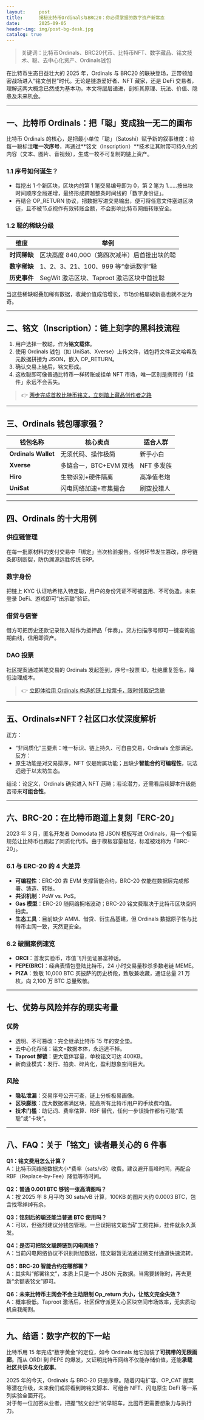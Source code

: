 ```yaml
---
layout:     post
title:      揭秘比特币Ordinals与BRC20：你必须掌握的数字资产新常态
date:       2025-09-05
header-img: img/post-bg-desk.jpg
catalog: true
---
```


> 关键词：比特币Ordinals、BRC20代币、比特币NFT、数字藏品、铭文技术、聪、去中心化资产、Ordinals钱包

在比特币生态日益壮大的 2025 年，Ordinals 与 BRC20 的联袂登场，正带领加密战场进入“铭文创世”时代。无论是链游爱好者、NFT 藏家，还是 DeFi 交易者，理解这两大概念已然成为基本功。本文将层层递进，剖析其原理、玩法、价值、隐患及未来机会。

---

## 一、比特币 Ordinals：把「聪」变成独一无二的画布

比特币 Ordinals 的核心，是把最小单位「聪」（Satoshi）赋予新的叙事维度：给每一聪标注**唯一次序号**，再通过**铭文（Inscription）**技术让其附带可持久化的内容（文本、图片、音视频），生成一枚不可复制的链上资产。

### 1.1 序号如何诞生？
- 每挖出 1 个新区块，区块内的第 1 笔交易编号即为 0，第 2 笔为 1……按出块时间顺序全局递增，最终形成跨越整条时间线的「数字身份证」。
- 再结合 OP\_RETURN 协议，把数据写进交易输出，便可将任意文件塞进区块链，且不被节点视作有效转账金额，不会影响比特币网络转账安全。

### 1.2 聪的稀缺分级
| 维度 | 举例 |
|---|---|
| **时间稀缺** | 区块高度 840,000（第四次减半）后首批出块的聪 |
| **数字稀缺** | 1、2、3、21、100、999 等“幸运数字”聪 |
| **历史事件** | SegWit 激活区块、Taproot 激活区块中首批聪 |

当这些稀缺聪叠加稀有数据，收藏价值成倍增长，市场价格屡破新高也就不足为奇。

---

## 二、铭文（Inscription）：链上刻字的黑科技流程

1. 用户选择一枚聪，作为**铭文载体**。  
2. 使用 Ordinals 钱包（如 UniSat、Xverse）上传文件，钱包将文件正文哈希及元数据拼接为 JSON，嵌入 OP\_RETURN。  
3. 确认交易上链后，铭文形成。  
4. 这枚聪即可像普通比特币一样转账或挂单 NFT 市场，唯一区别是携带的「挂件」永远不会丢失。

> 👉 [两步完成首枚比特币铭文，立刻踏上藏品创作者之路](https://okxdog.com/)

---

## 三、Ordinals 钱包哪家强？

| 钱包名称 | 核心卖点 | 适合人群 |
|---|---|---|
| **Ordinals Wallet** | 无须代码、操作极简 | 新手小白 |
| **Xverse** | 多链合一，BTC+EVM 双栈 | NFT 多发族 |
| **Hiro** | 生物识别+硬件隔离 | 高净值老炮 |
| **UniSat** | 闪电网络加速+市集撮合 | 刷空投猎人 |

---

## 四、Ordinals 的十大用例

### 供应链管理
在每一批原材料的支付交易中「绑定」当次检验报告。任何环节发生篡改，序号链条即刻断裂，防伪溯源远胜传统 ERP。

### 数字身份
把链上 KYC 认证哈希铭入特定聪，用户的身份凭证不可被盗用、不可伪造。未来登录 DeFi、游戏即可“出示聪”验证。

### 借贷与信誉
借方可把历史还款记录铭入聪作为抵押品「伴奏」。贷方扫描序号即可一键查询逾期曲线，信用即资产。

### DAO 投票
社区提案通过某笔交易的 Ordinals 发起签到，序号=投票 ID，杜绝重复签名，降低治理成本。

> 👉 [立即体验用 Ordinals 构造的链上投票卡，限时领取纪念聪](https://okxdog.com/)

---

## 五、Ordinals≠NFT？社区口水仗深度解析

正方：  
- “非同质化”三要素：唯一标识、链上持久、可自由交易，Ordinals 全部满足。  
反方：  
- 原生功能是对交易排序，NFT 仅是附属功能；且缺少**智能合约可编程性**，玩法远逊于以太坊生态。

结论：论定义，Ordinals 确实进入 NFT 范畴；若论潜力，还需看后续脚本升级能否带来**可组合性**。

---

## 六、BRC-20：在比特币跑道上复刻「ERC-20」

2023 年 3 月，匿名开发者 Domodata 把 JSON 模板写进 Ordinals，用一个极简规范让比特币也跑起了同质化代币。由于模板容量极轻，标准被戏称为「BRC-20」。

### 6.1 与 ERC-20 的 4 大差异
- **可编程性**：ERC-20 靠 EVM 支撑智能合约，BRC-20 仅能在数据层完成部署、铸造、转账。
- **共识机制**：PoW vs. PoS。
- **Gas 模型**：ERC-20 随网络拥堵波动；BRC-20 铭文费取决于比特币区块空间拍卖。
- **生态工具**：目前缺少 AMM、借贷、衍生品基建，但 Ordinals 数据原子性与比特币主网一致，天然更安全。

### 6.2 破圈案例速览

- **ORCI**：首发实验币，市值飞升见证暴富神话。  
- **PEPE(BRC)**：经典表情包登陆比特币，24 小时交易量秒杀多数老链 MEME。  
- **PIZA**：致敬 10,000 BTC 买披萨的历史桥段，致敬兼收藏，通证总量 21 万枚，向 2,100 万 BTC 总量致敬。

---

## 七、优势与风险并存的现实考量

### 优势
- 透明、不可篡改：完全继承比特币 15 年的安全垫。  
- 去中心化存储：铭文=数据本体，永远逃不掉。  
- **Taproot 解锁**：更大载体容量，单枚铭文可达 400KB。  
- 新商业模式：发行、拍卖、碎片化，盈利想象空间巨大。

### 风险
- **隐私泄漏**：交易序号公开可查，链上分析极易画像。  
- **区块膨胀**：庞大数据塞满区块，拉高所有比特币用户的手续费均值。  
- **技术门槛**：助记词、费率估算、RBF 替代，任何一步误操作都有可能“丢聪”或“卡块”。

---

## 八、FAQ：关于「铭文」读者最关心的 6 件事

**Q1：铭文费用怎么计算？**  
A：比特币网络按数据大小*费率（sats/vB）收费。建议避开高峰时间，再配合  RBF（Replace-by-Fee）降低等待时间。

**Q2：普通 0.001 BTC 够铭一张高清图吗？**  
A：按 2025 年 8 月平均 30 sats/vB 计算，100KB 的图片大约 0.0003 BTC，包含找零绰绰有余。

**Q3：铭刻后的聪还能当普通 BTC 使用吗？**  
A：可以，但强烈建议分钱包管理。一旦误把铭文聪当矿工费花掉，挂件就永久蒸发。

**Q4：是否可把铭文聪跨链到闪电网络？**  
A：当前闪电网络协议不识别附加数据，铭文聪暂无法通过微支付通道快速流转。

**Q5：BRC-20 智能合约在哪部署？**  
A：其实叫“部署铭文”，本质上只是一个 JSON 元数据。当需要转账时，再去更新“余额表铭文”即可。

**Q6：未来比特币主网会不会主动限制 Op_return 大小，让铭文完全失效？**  
A：概率极低。Taproot 激活后，社区保守派更关心区块空间市场效率，无实质动机自我阉割。

---

## 九、结语：数字产权的下一站

比特币用 15 年完成“数字黄金”的定位，如今 Ordinals 给它加装了**可携带的无限画廊**。而从 ORDI 到 PEPE 的爆发，又证明比特币网络不仅能存储价值，还能**承载社区共识与文化叙事**。

2025 年的今天，Ordinals 与 BRC-20 只是序章。随着闪电扩容、OP\_CAT 提案等潜在升级，未来我们或将看到跨铭文脚本、可组合 NFT、闪电原生 DeFi 等一系列实验全面开花。  
对于每一位加密从业者，把握“铭文创世”的早班车，比囤币更需要想象力与执行力。